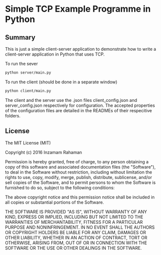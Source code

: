 # Simple TCP Example Programme in Python

## Summary

This is just a simple client-server application to demonstrate how to write a client-server
application in Python that uses TCP.

To run the sever 
```bash
python server/main.py
```

To run the client (should be done in a separate window)
```bash
python client/main.py
```

The client and the server use the .json files client_config.json and server_config.json respectively for configuration.
The accepted properties of the configuration files are detailed in the READMEs of their respecitive folders.




## License

The MIT License (MIT)

Copyright (c) 2016 Inzamam Rahaman

Permission is hereby granted, free of charge, to any person obtaining a copy
of this software and associated documentation files (the "Software"), to deal
in the Software without restriction, including without limitation the rights
to use, copy, modify, merge, publish, distribute, sublicense, and/or sell
copies of the Software, and to permit persons to whom the Software is
furnished to do so, subject to the following conditions:

The above copyright notice and this permission notice shall be included in all
copies or substantial portions of the Software.

THE SOFTWARE IS PROVIDED "AS IS", WITHOUT WARRANTY OF ANY KIND, EXPRESS OR
IMPLIED, INCLUDING BUT NOT LIMITED TO THE WARRANTIES OF MERCHANTABILITY,
FITNESS FOR A PARTICULAR PURPOSE AND NONINFRINGEMENT. IN NO EVENT SHALL THE
AUTHORS OR COPYRIGHT HOLDERS BE LIABLE FOR ANY CLAIM, DAMAGES OR OTHER
LIABILITY, WHETHER IN AN ACTION OF CONTRACT, TORT OR OTHERWISE, ARISING FROM,
OUT OF OR IN CONNECTION WITH THE SOFTWARE OR THE USE OR OTHER DEALINGS IN THE
SOFTWARE.
